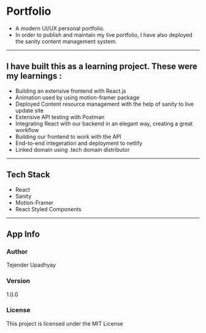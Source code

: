 # Portfolio
* A modern UI/UX personal portfolio.
* In order to publish and maintain my live portfolio, I have also deployed the sanity content management system.

---
## I have built this as a learning project. These were my learnings :

* Building an extensive frontend with React.js
* Animation used by using motion-framer package
* Deployed Content resource management with the help of sanity to live update site
* Extensive API testing with Postman
* Integrating React with our backend in an elegant way, creating a great workflow
* Building our frontend to work with the API
* End-to-end integeration and deployment to netlify
* Linked domain using .tech domain distributor

---

## Tech Stack
* React
* Sanity
* Motion-Framer
* React Styled Components

---
## App Info

### Author

Tejender Upadhyay

### Version

1.0.0

### License

This project is licensed under the MIT License
